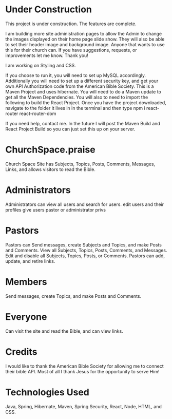 # Under Construction
This project is under construction. The features are complete. 

I am building more site administration pages to allow the Admin to  change the images displayed on their home page slide show. They will also be able to set their header image and background image. Anyone that wants to use this for their church can. If you have suggestions, requests, or improvements let me know. Thank you!

I am working on Styling and CSS.

If you choose to run it, you will need to set up MySQL accordingly. Additionally you will need to set up a different security key, and get your own API Authorization code from the American Bible Society. This is a Maven Project and uses hibernate. You will need to do a Maven update to get all the Maven Dependencies. You will also to need to import the following to build the React Project. Once you have the project downloaded, navigate to the folder it lives in in the terminal and then type npm i react-router react-router-dom

If you need help, contact me. In the future I will post the Maven Build and React Project Build so you can just set this up on your server.

# ChurchSpace.praise
Church Space Site has Subjects, Topics, Posts, Comments, Messages, Links, and allows visitors to read the Bible.

# Administrators
Administrators can 
view all users and search for users. 
edit users and their profiles
give users pastor or administrator privs

# Pastors
Pastors can
Send messages, create Subjects and Topics, and make Posts and Comments.
View all Subjects, Topics, Posts, Comments, and Messages.
Edit and disable all Subjects, Topics, Posts, or Comments.
Pastors can add, update, and retire links.
 
# Members
Send messages, create Topics, and make Posts and Comments.

# Everyone
Can visit the site and read the Bible, and can view links.

# Credits
I would like to thank the American Bible Society for allowing me to connect their bible API. Most of all I thank Jesus for the opportunity to serve Him!

# Technologies Used
Java, Spring, Hibernate, Maven, Spring Security, React, Node, HTML, and CSS.
